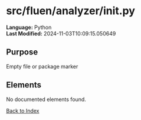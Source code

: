 # src/fluen/analyzer/__init__.py

**Language:** Python  
**Last Modified:** 2024-11-03T10:09:15.050649

## Purpose

Empty file or package marker



## Elements

No documented elements found.

[Back to Index](../README.md)